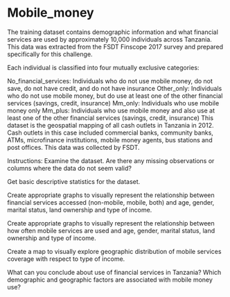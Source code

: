 # Mobile_money
The training dataset contains demographic information and what financial services are used by approximately 10,000 individuals across Tanzania. This data was extracted from the FSDT Finscope 2017 survey and prepared specifically for this challenge.

Each individual is classified into four mutually exclusive categories:

No_financial_services: Individuals who do not use mobile money, do not save, do not have credit, and do not have insurance
Other_only: Individuals who do not use mobile money, but do use at least one of the other financial services (savings, credit, insurance)
Mm_only: Individuals who use mobile money only
Mm_plus: Individuals who use mobile money and also use at least one of the other financial services (savings, credit, insurance)
This dataset is the geospatial mapping of all cash outlets in Tanzania in 2012. Cash outlets in this case included commercial banks, community banks, ATMs, microfinance institutions, mobile money agents, bus stations and post offices. This data was collected by FSDT.

Instructions:
Examine the dataset. Are there any missing observations or columns where the data do not seem valid?

Get basic descriptive statistics for the dataset.

Create appropriate graphs to visually represent the relationship between financial services accessed (non-mobile, mobile, both) and age, gender, marital status, land ownership and type of income.

Create appropriate graphs to visually represent the relationship between how often mobile services are used and age, gender, marital status, land ownership and type of income.

Create a map to visually explore geographic distribution of mobile services coverage with respect to type of income.

What can you conclude about use of financial services in Tanzania? Which demographic and geographic factors are associated with mobile money use?
